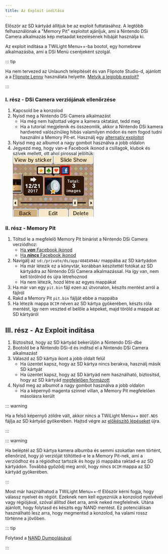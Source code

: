 ```yaml
---
title: Az Exploit indítása
---
```


Először az SD kártyád állítjuk be az exploit futtatásához. A legtöbb felhasználónak a "Memory Pit" exploitot ajánljuk, ami a Nintendo DSi Camera alkalmazás kép metaadat kezelésének hibáját használja ki.

Az exploit indítása a TWiLight Menu++-ba bootol, egy homebrew alkalmazásba, ami a DSi Menü cseréjeként szolgál.

::: tip

Ha nem tervezed az Unlaunch telepítését és van Flipnote Studio-d, ajánlott a a [Flipnote Lenny](launching-the-flipnote-exploit.html) használata helyette. [Melyik a legjobb exploit?](faq.html#which-is-the-best-exploit)

:::

### I. rész - DSi Camera verziójának ellenőrzése

1. Kapcsold be a konzolod
1. Nyisd meg a Nintendo DSi Camera alkalmazást
   - Ha még nem hajtottad végre a kamera oktatást, tedd meg
   - Ha a tutorial megjelenik és összeomlik, akkor a Nintendo DSi kamera hardvered valószínűleg hibás valamilyen módon és nem fogod tudni használni a Memory Pit-et. Használj egy [alternatív exploitot](alternate-exploits.html)
1. Nyisd meg az albumot a nagy gombot használva a jobb oldalon
1. Jegyezd meg, hogy van-e Facebook ikonod a csillagok, klubok és szívek mellett, ott ahol pirossal jelöltük: ![Képernyőkép arról, ahol a Facebook ikon megtalálható](/assets/images/facebook-check.png)

### II. rész - Memory Pit

1. Töltsd le a megfelelő Memory Pit binárist a Nintendo DSi Camera verziódhoz:
   - [Ha ***van*** Facebook ikonod](/assets/files/memory_pit/768_1024/pit.bin)
   - [Ha ***nincs*** Facebook ikonod](/assets/files/memory_pit/256/pit.bin)
1. Navigálj az `sd:/private/ds/app/484E494A/` mappába az SD kártyádon
   - Ha már létezik ez a könyvtár, korábban készítettél fotókat az SD kártyádra az Nintendo DSi Camera alkalmazással. Ha így van, nem kell törölnöd és újra létrehoznod
   - Ha nem létezik, hozd létre az egyes mappákat
1. Ha már van egy `pit.bin` fájl ezen az útvonalon, készíts mentést arról a fájlról
1. Rakd a Memory Pit `pit.bin` fájlját ebbe a mappába
1. Ha létezik mappa `DCIM` néven az SD kártya gyökerében, készts róla mentést, így nem veszted el belőle a képeket, majd töröld a mappát az SD kártyáról


## III. rész - Az Exploit indítása

1. Biztosítsd, hogy az SD kártyád bekerüljön a Nintendo DSi-dbe
1. Bootold be a Nintendo DSi-d és indítsd el a Nintendo DSi Camera alkalmazást
1. Válaszd az SD kártya ikont a jobb oldalt felül
   - Ha üzentet kapsz, hogy az SD kártya nincs berakva, használj másik SD kártyát
   - Ha üzentet kapsz, hogy az SD kártyád nem használható, biztosítsd, hogy az SD kártyád [megfelelően formázott](sd-card-setup.html)
1. Nyisd meg az albumot a nagy gombot használva a jobb oldalon
   - Ha a képernyő magenta színnel villan, a Memory Pit megfelelően másolásra került

::: warning

Ha a felső képernyő zöldre vált, akkor nincs a TWiLight Menu++ `BOOT.NDS` fájlja az SD kártyád gyökerében. Hajtsd végre az [előkészítő lépéseket](get-started.html#section-i-prep-work) újra.

:::

::: warning

Ha beléptél az SD kártya kamera albumba és semmi szokatlan nem történt, ellenőrizd, hogy jó verzióját töltötted-e le a Memory Pit-nek, ami a verziódhoz és a régiódhoz tartozik és hogy jó mappába raktad-e az SD kártyádon. Továbbá győződj meg arról, hogy nincs `DCIM` mappa az SD kártyád gyökerében.

:::

Most már használhatod a TWiLight Menu++-t! Először kérni fogja, hogy válassz nyelvet és régiót. Ezeknek nem kell egyezniük a konzolod nyelvével vagy régiójával, szóval állítsd őket arra, amik neked megfelelnek. Utána ajánlott, hogy folytasd és készíts egy NAND mentést. Ez potenciálisan használható lesz arra, hogy megmentsd a konzolod, ha valami rossz történne a jövőben.

::: tip

Folytasd a [NAND Dumpolásával](dumping-nand.html)

:::
